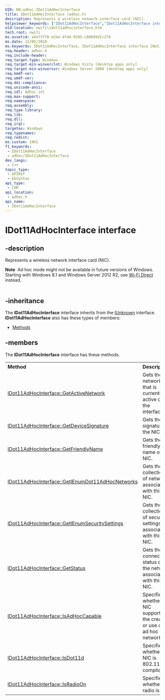 ```yaml
---
UID: NN:adhoc.IDot11AdHocInterface
title: IDot11AdHocInterface (adhoc.h)
description: Represents a wireless network interface card (NIC).
helpviewer_keywords: ["IDot11AdHocInterface","IDot11AdHocInterface interface [NativeWIFI]","IDot11AdHocInterface interface [NativeWIFI]","described","adhoc/IDot11AdHocInterface","nwifi.idot11adhocinterface"]
old-location: nwifi\idot11adhocinterface.htm
tech.root: nwifi
ms.assetid: a4a73ff8-e24a-4f44-9205-c60699d1c27d
ms.date: 12/05/2018
ms.keywords: IDot11AdHocInterface, IDot11AdHocInterface interface [NativeWIFI], IDot11AdHocInterface interface [NativeWIFI],described, adhoc/IDot11AdHocInterface, nwifi.idot11adhocinterface
req.header: adhoc.h
req.include-header: 
req.target-type: Windows
req.target-min-winverclnt: Windows Vista [desktop apps only]
req.target-min-winversvr: Windows Server 2008 [desktop apps only]
req.kmdf-ver: 
req.umdf-ver: 
req.ddi-compliance: 
req.unicode-ansi: 
req.idl: Adhoc.idl
req.max-support: 
req.namespace: 
req.assembly: 
req.type-library: 
req.lib: 
req.dll: 
req.irql: 
targetos: Windows
req.typenames: 
req.redist: 
ms.custom: 19H1
f1_keywords:
 - IDot11AdHocInterface
 - adhoc/IDot11AdHocInterface
dev_langs:
 - c++
topic_type:
 - APIRef
 - kbSyntax
api_type:
 - COM
api_location:
 - adhoc.h
api_name:
 - IDot11AdHocInterface
---
```


# IDot11AdHocInterface interface


## -description

Represents a wireless network interface card (NIC).
<div class="alert"><b>Note</b>  Ad hoc mode might not be available in future versions of Windows. Starting with Windows 8.1 and Windows Server 2012 R2, use <a href="https://docs.microsoft.com/windows/desktop/NativeWiFi/about-the-wi-fi-direct-api">Wi-Fi Direct</a> instead.</div><div> </div>

## -inheritance

The <b xmlns:loc="http://microsoft.com/wdcml/l10n">IDot11AdHocInterface</b> interface inherits from the <a href="https://docs.microsoft.com/windows/desktop/api/unknwn/nn-unknwn-iunknown">IUnknown</a> interface. <b>IDot11AdHocInterface</b> also has these types of members:
<ul>
<li><a href="https://docs.microsoft.com/">Methods</a></li>
</ul>

## -members

The <b>IDot11AdHocInterface</b> interface has these methods.
<table class="members" id="memberListMethods">
<tr>
<th align="left" width="37%">Method</th>
<th align="left" width="63%">Description</th>
</tr>
<tr data="declared;">
<td align="left" width="37%">
<a href="https://docs.microsoft.com/windows/desktop/api/adhoc/nf-adhoc-idot11adhocinterface-getactivenetwork">IDot11AdHocInterface::GetActiveNetwork</a>
</td>
<td align="left" width="63%">
Gets the network that is currently active on the interface.

</td>
</tr>
<tr data="declared;">
<td align="left" width="37%">
<a href="https://docs.microsoft.com/windows/desktop/api/adhoc/nf-adhoc-idot11adhocinterface-getdevicesignature">IDot11AdHocInterface::GetDeviceSignature</a>
</td>
<td align="left" width="63%">
Gets the signature of the NIC.

</td>
</tr>
<tr data="declared;">
<td align="left" width="37%">
<a href="https://docs.microsoft.com/windows/desktop/api/adhoc/nf-adhoc-idot11adhocinterface-getfriendlyname">IDot11AdHocInterface::GetFriendlyName</a>
</td>
<td align="left" width="63%">
Gets the friendly name of the NIC.

</td>
</tr>
<tr data="declared;">
<td align="left" width="37%">
<a href="https://docs.microsoft.com/windows/desktop/api/adhoc/nf-adhoc-idot11adhocinterface-getienumdot11adhocnetworks">IDot11AdHocInterface::GetIEnumDot11AdHocNetworks</a>
</td>
<td align="left" width="63%">
Gets the collection of networks associated with this NIC.

</td>
</tr>
<tr data="declared;">
<td align="left" width="37%">
<a href="https://docs.microsoft.com/windows/desktop/api/adhoc/nf-adhoc-idot11adhocinterface-getienumsecuritysettings">IDot11AdHocInterface::GetIEnumSecuritySettings</a>
</td>
<td align="left" width="63%">
Gets the collection of security settings associated with this NIC.

</td>
</tr>
<tr data="declared;">
<td align="left" width="37%">
<a href="https://docs.microsoft.com/windows/desktop/api/adhoc/nf-adhoc-idot11adhocinterface-getstatus">IDot11AdHocInterface::GetStatus</a>
</td>
<td align="left" width="63%">
Gets the connection status of the network associated with this NIC.

</td>
</tr>
<tr data="declared;">
<td align="left" width="37%">
<a href="https://docs.microsoft.com/windows/desktop/api/adhoc/nf-adhoc-idot11adhocinterface-isadhoccapable">IDot11AdHocInterface::IsAdHocCapable</a>
</td>
<td align="left" width="63%">
Specifies whether a NIC supports the  creation or use of an ad hoc network.

</td>
</tr>
<tr data="declared;">
<td align="left" width="37%">
<a href="https://docs.microsoft.com/windows/desktop/api/adhoc/nf-adhoc-idot11adhocinterface-isdot11d">IDot11AdHocInterface::IsDot11d</a>
</td>
<td align="left" width="63%">
Specifies whether the NIC is 802.11d compliant.

</td>
</tr>
<tr data="declared;">
<td align="left" width="37%">
<a href="https://docs.microsoft.com/windows/desktop/api/adhoc/nf-adhoc-idot11adhocinterface-isradioon">IDot11AdHocInterface::IsRadioOn</a>
</td>
<td align="left" width="63%">
Specifies whether the radio is on.

</td>
</tr>
</table>

